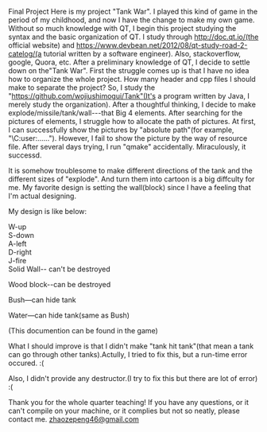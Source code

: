 Final Project
Here is my project "Tank War". I played this kind of game in the period of my childhood, and now I have the change to make my own game.
Without so much knowledge with QT, I begin this project studying the syntax and the basic organization of QT. I study through 
http://doc.qt.io/(the official website) and https://www.devbean.net/2012/08/qt-study-road-2-catelog/(a tutorial written by a software
engineer). Also, stackoverflow, google, Quora, etc. After a preliminary knowledge of QT, I decide to settle down on the"Tank War". First
the struggle comes up is that I have no idea how to organize the whole project. How many header and cpp files I should make to separate 
the project? So, I study the "https://github.com/wojiushimogui/Tank"(It's a program written by Java, I merely study the organization).
After a thoughtful thinking, I decide to make explode/missile/tank/wall---that Big 4 elements.
After searching for the pictures of elements, I struggle how to allocate the path of pictures. At first, I can successfully show the
pictures by "absolute path"(for example, "\C:user:......"). However, I fail to show the picture by the way of resource file. After several
days trying, I run "qmake" accidentally. Miraculously, it successd.

It is somehow troublesome to make different directions of the tank and the different sizes of "explode". And turn them into cartoon is a big
diffculty for me. My favorite design is setting the wall(block) since I have a feeling that I'm actual designing. 

My design is like below:

W-up                                          
S-down                                     
A-left                                           
D-right                                         
J-fire                        
Solid Wall-- can't be destroyed

Wood block--can be destroyed 

Bush—can hide tank 

Water—can hide tank(same as Bush) 

(This documention can be found in the game)

What I should improve is that I didn't make "tank hit tank"(that mean a tank can go through other tanks).Actully, I tried to fix this, but
a run-time error occured. :(

Also, I didn't provide any destructor.(I try to fix this but there are lot of error) :(

Thank you for the whole quarter teaching!
If you have any questions, or it can't compile on your machine, or it complies but not so neatly, please contact me. zhaozepeng46@gmail.com



